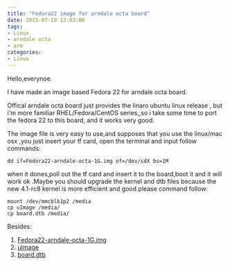 ```yaml
---
title: "Fedora22 image for arndale octa board"
date: 2015-07-19 12:03:00
tags: 
- Linux
- arndale octa
- arm
categories:
- Linux
---
```


Hello,everynoe.

I have made an image based Fedora 22 for arndale octa board.


Offical arndale octa board just provides the linaro ubuntu linux release , but i'm more familiar RHEL/Fedora/CentOS series,,so i take some time to port the fedora 22 to this board, and it works very good.


The image file is very easy to use,and supposes that you use the linux/mac osx ,you just insert your tf card, open the terminal and input follow commands:


`dd if=Fedora22-arndale-octa-1G.img of=/dev/sdX bs=1M`


when it dones,poll out the tf card and insert it to the board,boot it and it will work ok .Maybe you should upgrade the kernel and dtb files because the new 4.1-rc8 kernel is more efficient and good.please command follow:

```
mount /dev/mmcblk1p2 /media
cp uImage /media/
cp board.dtb /media/
```


Besides:
1. [Fedora22-arndale-octa-1G.img](https://pan.baidu.com/s/1o6215xg) 
2. [uImage](https://pan.baidu.com/s/1jG1U3tW)
3. [board.dtb](https://pan.baidu.com/s/1jGAHWX4)



